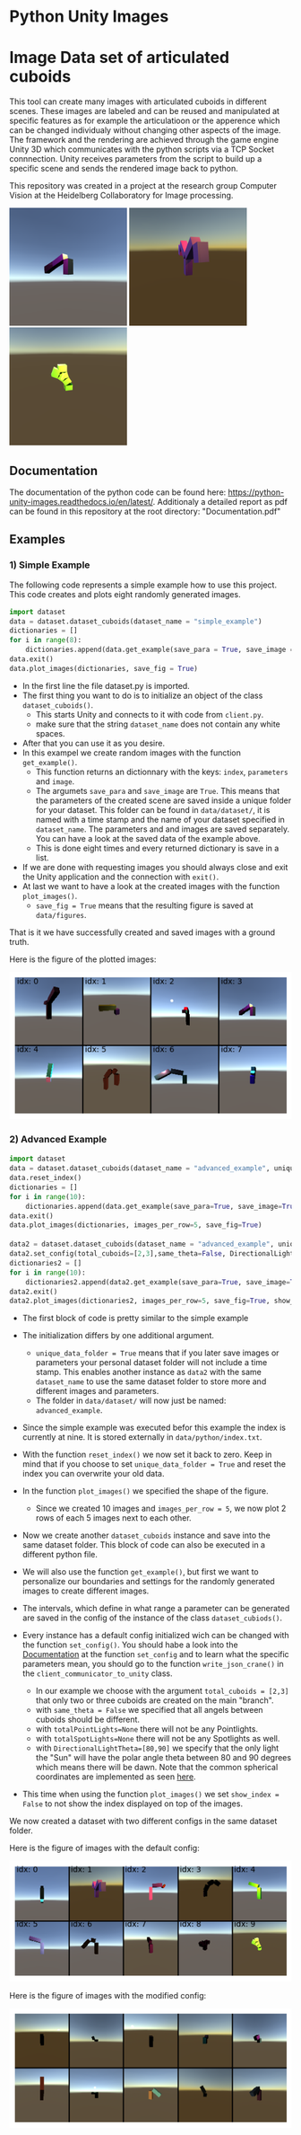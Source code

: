 # Python Unity Images

# Image Data set of articulated cuboids
This tool can create many images with articulated cuboids in different scenes.
These images are labeled and can be reused and manipulated at specific features as for example the articulatioon or the apperence which can be changed individualy without changing other aspects of the image.
The framework and the rendering are achieved through the game engine Unity 3D which communicates with the python scripts via a TCP Socket connnection.
Unity receives parameters from the script to build up a specific scene and sends the rendered image back to python.

This repository was created in a project at the research group Computer Vision at the Heidelberg Collaboratory for Image processing.   

<img src="https://github.com/R-Haecker/python_unity_images/raw/master/data/dataset/2019-12-09_00:04__simple_example/images/image_index_3.png" height="210" width="210">
<img src="https://github.com/R-Haecker/python_unity_images/raw/master/data/dataset/advanced_example/images/image_index_1.png" height="210" width="210">
<img src="https://github.com/R-Haecker/python_unity_images/raw/master/data/dataset/advanced_example/images/image_index_9.png" height="210" width="210">

## Documentation
The documentation of the python code can be found here: <https://python-unity-images.readthedocs.io/en/latest/>. 
Additionaly a detailed report as pdf can be found in this repository at the root directory: "Documentation.pdf"

## Examples
### 1) Simple Example 
The following code represents a simple example how to use this project.
This code creates and plots eight randomly generated images. 
```python
import dataset
data = dataset.dataset_cuboids(dataset_name = "simple_example")
dictionaries = []
for i in range(8):
    dictionaries.append(data.get_example(save_para = True, save_image = True))
data.exit()
data.plot_images(dictionaries, save_fig = True)
```

* In the first line the file dataset.py is imported.
* The first thing you want to do is to initialize an object of the class ``dataset_cuboids()``.
    * This starts Unity and connects to it with code from ``client.py``. 
    * make sure that the string ``dataset_name`` does not contain any white spaces.
* After that you can use it as you desire. 
* In this exampel we create random images with the function ``get_example()``.
    * This function returns an dictionnary with the keys: ``index``, ``parameters`` and ``image``.
    * The argumets ``save_para`` and ``save_image`` are ``True``. This means that the parameters of the created scene are saved inside a unique folder for your dataset. This folder can be found in ``data/dataset/``, it is named with a time stamp and the name of your dataset specified in ``dataset_name``.
    The parameters and and images are saved separately. You can have a look at the saved data of the example above.
    * This is done eight times and every returned dictionary is save in a list.
* If we are done with requesting images you should always close and exit the Unity application and the connection with ``exit()``.
* At last we want to have a look at the created images with the function ``plot_images()``.
    * ``save_fig = True`` means that the resulting figure is saved at ``data/figures``.

That is it we have successfully created and saved images with a ground truth. 


Here is the figure of the plotted images:

![alt text](https://github.com/R-Haecker/python_unity_images/raw/master/data/figures/fig_simple_example__from_index_0_to_index_7.png)


### 2) Advanced Example

```python
import dataset
data = dataset.dataset_cuboids(dataset_name = "advanced_example", unique_data_folder = False)
data.reset_index()
dictionaries = []
for i in range(10):
    dictionaries.append(data.get_example(save_para=True, save_image=True))
data.exit()
data.plot_images(dictionaries, images_per_row=5, save_fig=True)

data2 = dataset.dataset_cuboids(dataset_name = "advanced_example", unique_data_folder = False)
data2.set_config(total_cuboids=[2,3],same_theta=False, DirectionalLightTheta=[80,90], totalPointLights=None, totalSpotLights=None)
dictionaries2 = []
for i in range(10):
    dictionaries2.append(data2.get_example(save_para=True, save_image=True))
data2.exit()
data2.plot_images(dictionaries2, images_per_row=5, save_fig=True, show_index=False)
```

* The first block of code is pretty similar to the simple example
* The initialization differs by one additional argument.
    * ``unique_data_folder = True`` means that if you later save images or parameters your personal dataset folder will not include a time stamp. This enables another instance as ``data2`` with the same ``dataset_name`` to use the same dataset folder to store more and different images and parameters.
    * The folder in ``data/dataset/`` will now just be named:  ``advanced_example``.
* Since the simple example was executed befor this example the index is currently at nine. It is stored externally in ``data/python/index.txt``.
* With the function ``reset_index()`` we now set it back to zero. Keep in mind that if you choose to set ``unique_data_folder = True`` and reset the index you can overwrite your old data.
* In the function ``plot_images()`` we specified the shape of the figure.
    * Since we created 10 images and ``images_per_row = 5``, we now plot 2 rows of each 5 images next to each other.

* Now we create another ``dataset_cuboids`` instance and save into the same dataset folder. This block of code can also be executed in a different python file. 
* We will also use the function ``get_example()``, but first we want to personalize our boundaries and settings for the randomly generated images to create different images.
* The intervals, which define in what range a parameter can be generated are saved in the config of the instance of the class ``dataset_cubiods()``.
* Every instance has a default config initialized wich can be changed with the function ``set_config()``. You should habe a look into the [Documentation](https://python-unity-images.readthedocs.io/en/latest/) at the function ``set_config`` and to learn what the specific parameters mean, you should go to the function ``write_json_crane()`` in the ``client_communicator_to_unity`` class.  
    * In our example we choose with the argument ``total_cuboids = [2,3]`` that only two or three cuboids are created on the main "branch".
    * with ``same_theta = False`` we specified that all angels between cuboids should be different.
    * with ``totalPointLights=None`` there will not be any Pointlights. 
    * with ``totalSpotLights=None`` there will not be any Spotlights as well.
    * with ``DirectionalLightTheta=[80,90]`` we specify that the only light the "Sun" will have the polar angle theta between 80 and 90 degrees which means there will be dawn. Note that the common spherical coordinates are implemented as seen [here](https://en.wikipedia.org/wiki/Spherical_coordinate_system).  
* This time when using the function ``plot_images()`` we set ``show_index = False`` to not show the index displayed on top of the images.

We now created a dataset with two different configs in the same dataset folder.

Here is the figure of images with the default config:

![alt text](https://github.com/R-Haecker/python_unity_images/raw/master/data/figures/fig_advanced_example__from_index_0_to_index_9.png "Plot of images with default config.")


Here is the figure of images with the modified config:

![alt text](https://github.com/R-Haecker/python_unity_images/raw/master/data/figures/fig_advanced_example__from_index_10_to_index_19.png "Plot of images with personal config")
